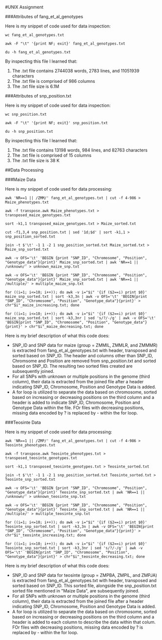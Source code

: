 #UNIX Assignment

###Attributes of fang_et_al_genotypes

Here is my snippet of code used for data inspection:

`wc fang_et_al_genotypes.txt`

`awk -F "\t" '{print NF; exit}' fang_et_al_genotypes.txt`

`du -h fang_et_al_genotypes.txt`

By inspecting this file I learned that:

1. The .txt file contains 2744038 words, 2783 lines, and 11051939 characters
2. The .txt file is comprised of 986 columns
3. The .txt file size is 6.1M

###Attributes of snp_position.txt

Here is my snippet of code used for data inspection:

`wc snp_position.txt`

`awk -F "\t" '{print NF; exit}' snp_position.txt`

`du -h snp_position.txt`

By inspecting this file I learned that:

1. The .txt file contains 13198 words, 984 lines, and 82763 characters
2. The .txt file is comprised of 15 columns 
3. The .txt file size is 38 K 

##Data Processing

###Maize Data

Here is my snippet of code used for data processing:

`awk 'NR==1 || /ZMM/' fang_et_al_genotypes.txt | cut -f 4-986 > Maize_phenotypes.txt`

`awk -f transpose.awk Maize_phenotypes.txt > transposed_maize_genotypes.txt`

`sort -k1,1 transposed_maize_genotypes.txt > Maize_sorted.txt`

`cut -f1,3,4 snp_position.txt | sed '1d;$d' | sort -k1,1 > snp_position_sorted.txt`

`join -t $'\t' -1 1 -2 1 snp_position_sorted.txt Maize_sorted.txt > Maize_snp_sorted.txt`

`awk -v OFS='\t' 'BEGIN {print "SNP_ID", "Chromosome", "Position", "Genotype_data"}{print}' Maize_snp_sorted.txt | awk 'NR==1 || /unknown/' > unknown_maize_snp.txt`

`awk -v OFS='\t' 'BEGIN {print "SNP_ID", "Chromosome", "Position", "Genotype_data"}{print}' Maize_snp_sorted.txt | awk 'NR==1 || /multiple/' > multiple_maize_snp.txt`

`for ((i=1; i<=10; i++)); do awk -v i="$i" '{if ($2==i) print $0}' maize_snp_sorted.txt | sort -k3,3n | awk -v OFS='\t' 'BEGIN{print "SNP_ID", "Chromosome", "Position", "Genotype_data"}{print}' > chr"$i"_maize_increasing.txt; done`

`for ((i=1; i<=10; i++)); do awk -v i="$i" '{if ($2==i) print $0}' maize_snp_sorted.txt | sort -k3,3nr | sed 's/?/-/g' | awk -v OFS='\t' 'BEGIN{print "SNP_ID", "Chromosome", "Position", "Genotype_data"}{print}' > chr"$i"_maize_decreasing.txt; done`

Here is my brief description of what this code does:

* SNP_ID and SNP data for maize (group = ZMMIL, ZMMLR, and ZMMMR) is extracted from fang_et_al_genotypes.txt with header, transposed and sorted based on SNP_ID. The header and columns other than SNP_ID, Chromsome and Position are removed from snp_position.txt and sorted based on SNP_ID. The resulting two sorted files created are subsequently joined.
* For all SNPs with unknown or multiple positions in the genome (third column), their data is extracted from the joined file after a header indicating SNP_ID, Chromosome, Position and Genotype Data is added.
* A for loop is utilized to separate the data based on chromosome, sorted based on increasing or decreasing positions on the third column and a header is added to indicate SNP_ID, Chromosome, Position and Genotype Data within the file. FOr files with decreasing positions, missing data encoded by ? is replaced by - within the for loop. 

###Teosinte Data

Here is my snippet of code used for data processing:

`awk 'NR==1 || /ZMP/' fang_et_al_genotypes.txt | cut -f 4-986 > Teosinte_phenotypes.txt`

`awk -f transpose.awk Teosinte_phenotypes.txt > transposed_teosinte_genotypes.txt`

`sort -k1,1 transposed_teosinte_genotypes.txt > Teosinte_sorted.txt`

`join -t $'\t' -1 1 -2 1 snp_position_sorted.txt Teosinte_sorted.txt > Teosinte_snp_sorted.txt`

`awk -v OFS='\t' 'BEGIN {print "SNP_ID", "Chromosome", "Position", "Genotype_data"}{print}' Teosinte_snp_sorted.txt | awk 'NR==1 || /unknown/' > unknown_teosinte_snp.txt`

`awk -v OFS='\t' 'BEGIN {print "SNP_ID", "Chromosome", "Position", "Genotype_data"}{print}' Teosinte_snp_sorted.txt | awk 'NR==1 || /multiple/' > multiple_teosinte_snp.txt`

`for ((i=1; i<=10; i++)); do awk -v i="$i" '{if ($2==i) print $0}' Teosinte_snp_sorted.txt | sort -k3,3n | awk -v OFS='\t' 'BEGIN{print "SNP_ID", "Chromosome", "Position", "Genotype_data"}{print}' > chr"$i"_teosinte_increasing.txt; done`

`for ((i=1; i<=10; i++)); do awk -v i="$i" '{if ($2==i) print $0}' Teosinte_snp_sorted.txt | sort -k3,3nr | sed 's/?/-/g' | awk -v OFS='\t' 'BEGIN{print "SNP_ID", "Chromosome", "Position", "Genotype_data"}{print}' > chr"$i"_teosinte_decreasing.txt; done`

Here is my brief description of what this code does:

* SNP_ID and SNP data for teosinte (group = ZMPBA, ZMPIL, and ZMPJA) is extracted from fang_et_al_genotypes.txt with header, transposed and sorted based on SNP_ID. This sorted file, alongside the snp_position.txt sorted file mentioned in "Maize Data", are subsequently joined.
* For all SNPs with unknown or multiple positions in the genome (third column), their data is extracted from the joined file after a header indicating SNP_ID, Chromosome, Position and Genotype Data is added.
* A for loop is utilized to separate the data based on chromosome, sorted based on increasing or decreasing positions on the third column and a header is added to each column to describe the data within that colum. FOr files with decreasing positions, missing data encoded by ? is replaced by - within the for loop. 
